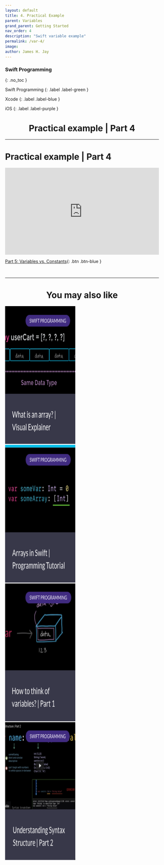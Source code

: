 ```yaml
---
layout: default
title: 4. Practical Example 
parent: Variables
grand_parent: Getting Started
nav_order: 4
description: "Swift variable example"
permalink: /var-4/
image: 
author: James H. Jay
---
```

### Swift Programming 
{: .no_toc }

Swift Programming
{: .label .label-green }

Xcode
{: .label .label-blue }

iOS
{: .label .label-purple }

<h1><center> Practical example | Part 4</center></h1> 

---

# Practical example | Part 4<br>

<div style="padding:56.25% 0 0 0;position:relative;"><iframe src="https://player.vimeo.com/video/698496459?h=29f5f895e1&amp;badge=0&amp;autopause=0&amp;player_id=0&amp;app_id=58479" frameborder="0" allow="autoplay; fullscreen; picture-in-picture" allowfullscreen style="position:absolute;top:0;left:0;width:100%;height:100%;" title="Practical Example _ Part 4"></iframe></div><script src="https://player.vimeo.com/api/player.js"></script>

[Part 5: Variables vs. Constants](/var-5){: .btn .btn-blue }

<br>

---

<h1><center> You may also like </center></h1>
<div class="row">
    <div class="column_grid">
        <a href="/array-explainer">
            <img border="0" alt="img" src="/assets/images/cards/box1.png" width="230" height="450">
        </a>
    </div>
    <div class="column_grid">
        <a href="/array-tutorial">
            <img border="0" alt="img" src="/assets/images/cards/box2.png" width="230" height="450">
        </a>
    </div>
    <div class="column_grid">
        <a href="/var-1">
            <img border="0" alt="img" src="/assets/images/cards/box3.png" width="230" height="450">
        </a>
    </div>      
    <div class="column_grid">
        <a href="/var-2">
            <img border="0" alt="img" src="/assets/images/cards/box4.png" width="230" height="450">
        </a>
    </div>
</div>
